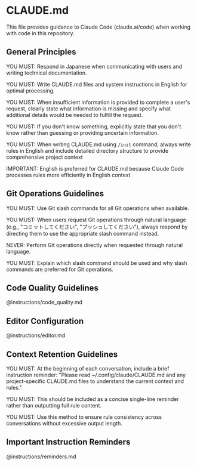 # CLAUDE.md

This file provides guidance to Claude Code (claude.ai/code) when working
with code in this repository.

## General Principles

YOU MUST: Respond in Japanese when communicating with users and writing
technical documentation.

YOU MUST: Write CLAUDE.md files and system instructions in English for
optimal processing.

YOU MUST: When insufficient information is provided to complete a user's
request, clearly state what information is missing and specify what additional
details would be needed to fulfill the request.

YOU MUST: If you don't know something, explicitly state that you don't know
rather than guessing or providing uncertain information.

YOU MUST: When writing CLAUDE.md using `/init` command, always write rules in
English and include detailed directory structure to provide comprehensive
project context

IMPORTANT: English is preferred for CLAUDE.md because Claude Code processes
rules more efficiently in English context

## Git Operations Guidelines

YOU MUST: Use Git slash commands for all Git operations when available.

YOU MUST: When users request Git operations through natural language (e.g., "コミットしてください", "プッシュしてください"),
always respond by directing them to use the appropriate slash command instead.

NEVER: Perform Git operations directly when requested through natural language.

YOU MUST: Explain which slash command should be used and why slash commands are preferred for Git operations.

## Code Quality Guidelines

@instructions/code_quality.md

## Editor Configuration

@instructions/editor.md

## Context Retention Guidelines

YOU MUST: At the beginning of each conversation, include a brief instruction reminder:
"Please read ~/.config/claude/CLAUDE.md and any project-specific CLAUDE.md files to understand the current context and rules."

YOU MUST: This should be included as a concise single-line reminder rather than outputting full rule content.

YOU MUST: Use this method to ensure rule consistency across conversations without excessive output length.

## Important Instruction Reminders

@instructions/reminders.md
